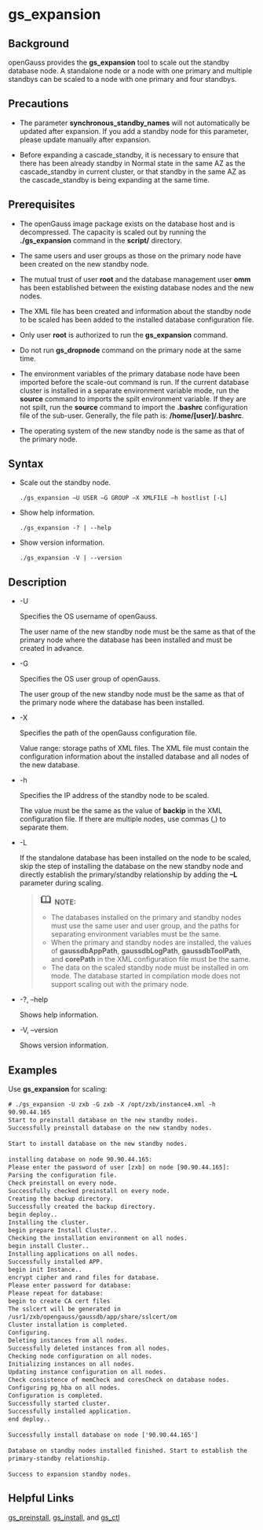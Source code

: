 # gs\_expansion<a name="EN-US_TOPIC_0276337028"></a>

## Background<a name="section0416152818466"></a>

openGauss provides the  **gs\_expansion**  tool to scale out the standby database node. A standalone node or a node with one primary and multiple standbys can be scaled to a node with one primary and four standbys.

## Precautions<a name="section17961256134615"></a>

-   The parameter **synchronous\_standby\_names** will not automatically be updated after expansion. If you add a standby node for this parameter, please update manually after expansion.

-   Before expanding a cascade_standby, it is necessary to ensure that there has been already standby in Normal state in the same AZ as the cascade_standby in current cluster, or that standby in the same AZ as the cascade_standby is being expanding at the same time.

## Prerequisites<a name="section18105194594714"></a>

-   The openGauss image package exists on the  database host and is decompressed. The capacity is scaled out by running the **./gs\_expansion**  command in the **script/**  directory.

-   The same users and user groups as those on the primary node have been created on the new standby node.

-   The mutual trust of user  **root**  and the database management user **omm** has been established between the existing database nodes and the new nodes.

-   The XML file has been created and information about the standby node to be scaled has been added to the installed database configuration file.

-   Only user  **root**  is authorized to run the  **gs\_expansion**  command.

-   Do not run **gs\_dropnode** command on the primary node at the same time.

-   The environment variables of the primary database node have been imported before the scale-out command is run. If the current database cluster is installed in a separate environment variable mode, run the **source** command to imports the spilt environment variable. If they are not spilt, run the  **source** command to import the **.bashrc** configuration file of the sub-user. Generally, the file path is: **/home/[user]/.bashrc**.

-   The operating system of the new standby node is the same as that of the primary node.


## Syntax<a name="section10648255135011"></a>

-   Scale out the standby node.

    ```
    ./gs_expansion –U USER –G GROUP –X XMLFILE –h hostlist [-L]
    ```

-   Show help information.

    ```
    ./gs_expansion -? | --help 
    ```

-   Show version information.

    ```
    ./gs_expansion -V | --version 
    ```


## Description<a name="section46642447531"></a>

-   -U

    Specifies the OS username of openGauss.

    The user name of the new standby node must be the same as that of the primary node where the database has been installed and must be created in advance.

-   -G

    Specifies the OS user group of openGauss.

    The user group of the new standby node must be the same as that of the primary node where the database has been installed.

-   -X

    Specifies the path of the openGauss configuration file.

    Value range: storage paths of XML files. The XML file must contain the configuration information about the installed database and all nodes of the new database.

-   -h

    Specifies the IP address of the standby node to be scaled.

    The value must be the same as the value of  **backip**  in the XML configuration file. If there are multiple nodes, use commas \(,\) to separate them.

-   -L

    If the standalone database has been installed on the node to be scaled, skip the step of installing the database on the new standby node and directly establish the primary/standby relationship by adding the  **–L**  parameter during scaling.

    >![](public_sys-resources/icon-note.gif) **NOTE:**  
    >-   The databases installed on the primary and standby nodes must use the same user and user group, and the paths for separating environment variables must be the same.  
    >-   When the primary and standby nodes are installed, the values of  **gaussdbAppPath**,  **gaussdbLogPath**,  **gaussdbToolPath**, and  **corePath**  in the XML configuration file must be the same.  
    >-   The data on the scaled standby node must be installed in om mode. The database started in compilation mode does not support scaling out with the primary node.  

-   -?, –help

    Shows help information.

-   -V, –version

    Shows version information.


## Examples<a name="section14886952175610"></a>

Use  **gs\_expansion**  for scaling:

```
# ./gs_expansion -U zxb -G zxb -X /opt/zxb/instance4.xml -h 90.90.44.165
Start to preinstall database on the new standby nodes.
Successfully preinstall database on the new standby nodes.

Start to install database on the new standby nodes.

installing database on node 90.90.44.165:
Please enter the password of user [zxb] on node [90.90.44.165]:
Parsing the configuration file.
Check preinstall on every node.
Successfully checked preinstall on every node.
Creating the backup directory.
Successfully created the backup directory.
begin deploy..
Installing the cluster.
begin prepare Install Cluster..
Checking the installation environment on all nodes.
begin install Cluster..
Installing applications on all nodes.
Successfully installed APP.
begin init Instance..
encrypt cipher and rand files for database.
Please enter password for database:
Please repeat for database:
begin to create CA cert files
The sslcert will be generated in /usr1/zxb/opengauss/gaussdb/app/share/sslcert/om
Cluster installation is completed.
Configuring.
Deleting instances from all nodes.
Successfully deleted instances from all nodes.
Checking node configuration on all nodes.
Initializing instances on all nodes.
Updating instance configuration on all nodes.
Check consistence of memCheck and coresCheck on database nodes.
Configuring pg_hba on all nodes.
Configuration is completed.
Successfully started cluster.
Successfully installed application.
end deploy..

Successfully install database on node ['90.90.44.165']

Database on standby nodes installed finished. Start to establish the primary-standby relationship.

Success to expansion standby nodes.
```

## Helpful Links<a name="section81692446111"></a>

[gs\_preinstall](gs_preinstall.md),  [gs\_install](gs_install.md), and  [gs\_ctl](gs_ctl.md)

